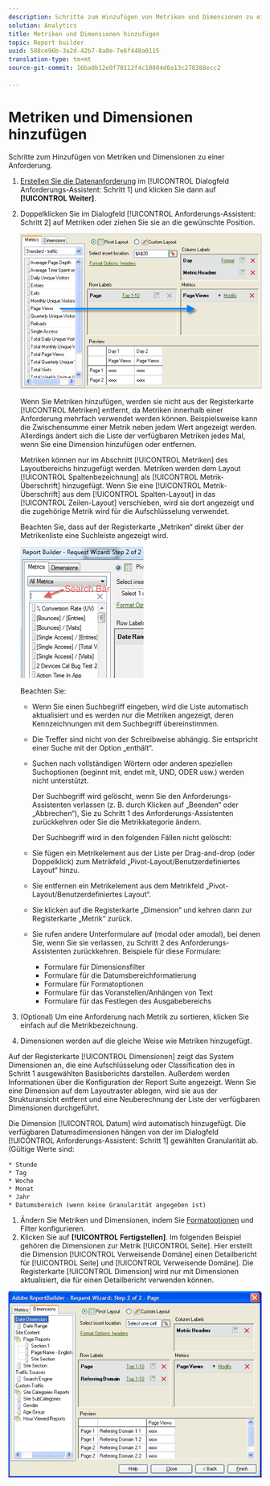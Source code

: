 ```yaml
---
description: Schritte zum Hinzufügen von Metriken und Dimensionen zu einer Anforderung.
solution: Analytics
title: Metriken und Dimensionen hinzufügen
topic: Report builder
uuid: 588ce96b-3a2d-42b7-8a8e-7e6f448a0115
translation-type: tm+mt
source-git-commit: 16ba0b12e0f70112f4c10804d0a13c278388ecc2

---
```



# Metriken und Dimensionen hinzufügen

Schritte zum Hinzufügen von Metriken und Dimensionen zu einer Anforderung.

1. [Erstellen Sie die Datenanforderung](/help/analyze/report-builder/data-requests/data-requests.md) im [!UICONTROL Dialogfeld Anforderungs-Assistent: Schritt 1] und klicken Sie dann auf **[!UICONTROL Weiter]**.
1. Doppelklicken Sie im Dialogfeld [!UICONTROL Anforderungs-Assistent: Schritt 2] auf Metriken oder ziehen Sie sie an die gewünschte Position.

   ![Schritt-Info](assets/adding_metrics.png)

   Wenn Sie Metriken hinzufügen, werden sie nicht aus der Registerkarte [!UICONTROL Metriken] entfernt, da Metriken innerhalb einer Anforderung mehrfach verwendet werden können. Beispielsweise kann die Zwischensumme einer Metrik neben jedem Wert angezeigt werden. Allerdings ändert sich die Liste der verfügbaren Metriken jedes Mal, wenn Sie eine Dimension hinzufügen oder entfernen.

   Metriken können nur im Abschnitt [!UICONTROL Metriken] des Layoutbereichs hinzugefügt werden. Metriken werden dem Layout [!UICONTROL Spaltenbezeichnung] als [!UICONTROL Metrik-Überschrift] hinzugefügt. Wenn Sie eine [!UICONTROL Metrik-Überschrift] aus dem [!UICONTROL Spalten-Layout] in das [!UICONTROL Zeilen-Layout] verschieben, wird sie dort angezeigt und die zugehörige Metrik wird für die Aufschlüsselung verwendet.

   Beachten Sie, dass auf der Registerkarte „Metriken“ direkt über der Metrikenliste eine Suchleiste angezeigt wird.

   ![](assets/search_bar_metric.png)

   Beachten Sie:

   * Wenn Sie einen Suchbegriff eingeben, wird die Liste automatisch aktualisiert und es werden nur die Metriken angezeigt, deren Kennzeichnungen mit dem Suchbegriff übereinstimmen.
   * Die Treffer sind nicht von der Schreibweise abhängig. Sie entspricht einer Suche mit der Option „enthält“.
   * Suchen nach vollständigen Wörtern oder anderen speziellen Suchoptionen (beginnt mit, endet mit, UND, ODER usw.) werden nicht unterstützt.

      Der Suchbegriff wird gelöscht, wenn Sie den Anforderungs-Assistenten verlassen (z. B. durch Klicken auf „Beenden“ oder „Abbrechen“), Sie zu Schritt 1 des Anforderungs-Assistenten zurückkehren oder Sie die Metrikkategorie ändern.

      Der Suchbegriff wird in den folgenden Fällen nicht gelöscht:

   * Sie fügen ein Metrikelement aus der Liste per Drag-and-drop (oder Doppelklick) zum Metrikfeld „Pivot-Layout/Benutzerdefiniertes Layout“ hinzu.
   * Sie entfernen ein Metrikelement aus dem Metrikfeld „Pivot-Layout/Benutzerdefiniertes Layout“.
   * Sie klicken auf die Registerkarte „Dimension“ und kehren dann zur Registerkarte „Metrik“ zurück.
   * Sie rufen andere Unterformulare auf (modal oder amodal), bei denen Sie, wenn Sie sie verlassen, zu Schritt 2 des Anforderungs-Assistenten zurückkehren. Beispiele für diese Formulare:

      * Formulare für Dimensionsfilter
      * Formulare für die Datumsbereichformatierung
      * Formulare für Formatoptionen 
      * Formulare für das Voranstellen/Anhängen von Text
      * Formulare für das Festlegen des Ausgabebereichs

1. (Optional) Um eine Anforderung nach Metrik zu sortieren, klicken Sie einfach auf die Metrikbezeichnung.
1. Dimensionen werden auf die gleiche Weise wie Metriken hinzugefügt.

Auf der Registerkarte [!UICONTROL Dimensionen] zeigt das System Dimensionen an, die eine Aufschlüsselung oder Classification des in Schritt 1 ausgewählten Basisberichts darstellen. Außerdem werden Informationen über die Konfiguration der Report Suite angezeigt. Wenn Sie eine Dimension auf dem Layoutraster ablegen, wird sie aus der Strukturansicht entfernt und eine Neuberechnung der Liste der verfügbaren Dimensionen durchgeführt.

Die Dimension [!UICONTROL Datum] wird automatisch hinzugefügt. Die verfügbaren Datumsdimensionen hängen von der im Dialogfeld [!UICONTROL Anforderungs-Assistent: Schritt 1] gewählten Granularität ab. (Gültige Werte sind:

    * Stunde
    * Tag
    * Woche
    * Monat
    * Jahr
    * Datumsbereich (wenn keine Granularität angegeben ist)

1. Ändern Sie Metriken und Dimensionen, indem Sie [Formatoptionen](/help/analyze/report-builder/layout/t-format-display-headers.md) und Filter konfigurieren.
1. Klicken Sie auf **[!UICONTROL Fertigstellen]**.
Im folgenden Beispiel gehören die Dimensionen zur Metrik [!UICONTROL Seite]. Hier erstellt die Dimension [!UICONTROL Verweisende Domäne] einen Detailbericht für [!UICONTROL Seite] und [!UICONTROL Verweisende Domäne]. Die Registerkarte [!UICONTROL Dimension] wird nur mit Dimensionen aktualisiert, die für einen Detailbericht verwenden können.

![](assets/page_pageview_02.png)
